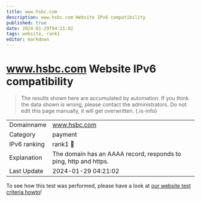 ```yaml
---
title: www.hsbc.com
description: www.hsbc.com Website IPv6 compatibility
published: true
date: 2024-01-29T04:21:02
tags: website, rank1
editor: markdown
---
```


# www.hsbc.com Website IPv6 compatibility

> The results shown here are accumulated by automation. If you think the data shown is wrong, please contact the administrators. 
> Do not edit this page manually, it will get overwritten.
{.is-info}


|   |   |
| - | - |
| Domainname | www.hsbc.com
| Category | payment |
| IPv6 ranking | rank1 :1st_place_medal: |
| Explanation | The domain has an AAAA record, responds to ping, http and https. |
| Last Update | 2024-01-29 04:21:02 |

To see how this test was performed, please have a look at [our website test criteria howto](/howto/testcriteria/website)!

